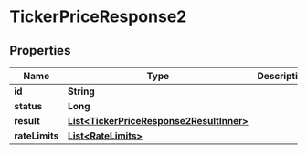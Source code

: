 

# TickerPriceResponse2


## Properties

| Name | Type | Description | Notes |
|------------ | ------------- | ------------- | -------------|
|**id** | **String** |  |  [optional] |
|**status** | **Long** |  |  [optional] |
|**result** | [**List&lt;TickerPriceResponse2ResultInner&gt;**](TickerPriceResponse2ResultInner.md) |  |  [optional] |
|**rateLimits** | [**List&lt;RateLimits&gt;**](RateLimits.md) |  |  [optional] |



